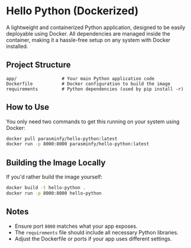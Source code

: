 # Hello Python (Dockerized)

A lightweight and containerized Python application, designed to be easily deployable using Docker. All dependencies are managed inside the container, making it a hassle-free setup on any system with Docker installed.

## Project Structure

```
app/                 # Your main Python application code
Dockerfile           # Docker configuration to build the image
requirements         # Python dependencies (used by pip install -r)
```

## How to Use

You only need two commands to get this running on your system using Docker:

```bash
docker pull parasminfy/hello-python:latest
docker run -p 8000:8000 parasminfy/hello-python:latest
```

## Building the Image Locally 

If you'd rather build the image yourself:

```bash
docker build -t hello-python .
docker run -p 8000:8000 hello-python
```

## Notes

- Ensure port `8000` matches what your app exposes.
- The `requirements` file should include all necessary Python libraries.
- Adjust the Dockerfile or ports if your app uses different settings.
